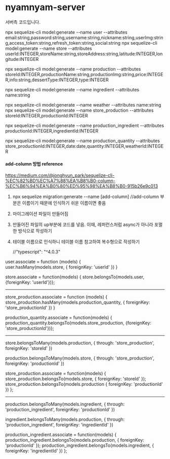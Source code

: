 # nyamnyam-server

서버측 코드입니다.

npx sequelize-cli model:generate --name user --attributes email:string,password:string,username:string,nickname:string,userImg:string,access_token:string,refresh_token:string,social:string
npx sequelize-cli model:generate --name store --attributes userId:INTEGER,storeName:string,storeAddress:string,latitude:INTEGER,longitude:INTEGER

npx sequelize-cli model:generate --name production --attributes storeId:INTEGER,productionName:string,productionImg:string,price:INTEGER,info:string,dessertType:INTEGER,type:INTEGER

npx sequelize-cli model:generate --name ingredient --attributes name:string

npx sequelize-cli model:generate --name weather --attributes name:string
npx sequelize-cli model:generate --name store_production --attributes storeId:INTEGER,productionId:INTEGER

npx sequelize-cli model:generate --name production_ingredient --attributes productionId:INTEGER,ingredientId:INTEGER

npx sequelize-cli model:generate --name production_quantity --attributes store_productionId:INTEGER,date:date,quantity:INTEGER,weatherId:INTEGER

#### add-column 방법 reference

https://medium.com/@jonghyun_park/sequelize-cli-%EC%82%BD%EC%A7%88%EA%B8%B0-column-%EC%B6%94%EA%B0%80%ED%95%98%EA%B8%B0-915b26e9c013

1. npx sequelize migration:generate --name [add-column] //add-column 부분은 이름이기 때문에 인식하기 쉬운 이름이면 좋음
2. 마이그레이션 파일이 만들어짐
3. 만들어진 파일의 up부분에 코드를 넣음. 이때, 레퍼런스처럼 async가 아니라 포멀한 방식으로 작성하기
4. 테이블 이름으로 인식하니 테이블 이름 참고하여 복수형으로 작성하기

   //"typescript": "^4.0.3"

user.associate = function (models) {  
user.hasMany(models.store, { foreignKey: 'userId' })
}

store.associate = function(models) {
store.belongsTo(models.user, {foreignKey: 'userId'})};

---

store_production.associate = function (models) {  
store_production.hasMany(models.production_quantity, { foreignKey: 'store_productionId' })
}

production_quantity.associate = function(models) {
production_quantity.belongsTo(models.store_production, {foreignKey: 'store_productionId'})};

---

store.belongsToMany(models.production, {
through: 'store_production',
foreignKey: 'storeId'
})

production.belongsToMany(models.store, {
through: 'store_production',
foreignKey: 'productionId'
})

store_production.associate = function(models) {
store_production.belongsTo(models.store, {
foreignKey: 'storeId'
});
store_production.belongsTo(models.production {
foreignKey: 'productionId'
})
};

---

production.belongsToMany(models.ingredient, {
through: 'production_ingredient',
foreignKey: 'productionId'
})

ingredient.belongsToMany(models.production, {
through: 'production_ingredient',
foreignKey: 'ingredientId'
})

production_ingredient.associate = function(models) {
production_ingredient.belongsTo(models.production, {
foreignKey: 'productionId'
});
production_ingredient.belongsTo(models.ingredient, {
foreignKey: 'ingredientId'
})
};

